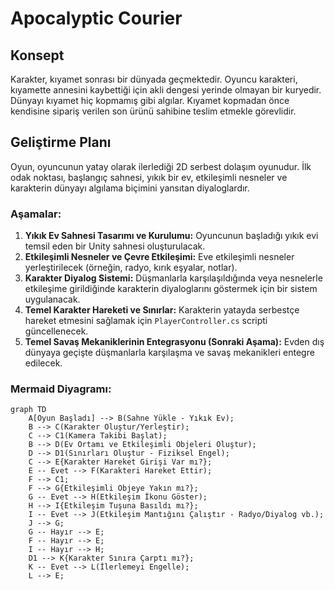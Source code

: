 # Apocalyptic Courier

## Konsept

Karakter, kıyamet sonrası bir dünyada geçmektedir. Oyuncu karakteri, kıyamette annesini kaybettiği için akli dengesi yerinde olmayan bir kuryedir. Dünyayı kıyamet hiç kopmamış gibi algılar. Kıyamet kopmadan önce kendisine sipariş verilen son ürünü sahibine teslim etmekle görevlidir.

## Geliştirme Planı

Oyun, oyuncunun yatay olarak ilerlediği 2D serbest dolaşım oyunudur. İlk odak noktası, başlangıç sahnesi, yıkık bir ev, etkileşimli nesneler ve karakterin dünyayı algılama biçimini yansıtan diyaloglardır.

### Aşamalar:

1.  **Yıkık Ev Sahnesi Tasarımı ve Kurulumu:** Oyuncunun başladığı yıkık evi temsil eden bir Unity sahnesi oluşturulacak.
2.  **Etkileşimli Nesneler ve Çevre Etkileşimi:** Eve etkileşimli nesneler yerleştirilecek (örneğin, radyo, kırık eşyalar, notlar).
3.  **Karakter Diyalog Sistemi:** Düşmanlarla karşılaşıldığında veya nesnelerle etkileşime girildiğinde karakterin diyaloglarını göstermek için bir sistem uygulanacak.
4.  **Temel Karakter Hareketi ve Sınırlar:** Karakterin yatayda serbestçe hareket etmesini sağlamak için `PlayerController.cs` scripti güncellenecek.
5.  **Temel Savaş Mekaniklerinin Entegrasyonu (Sonraki Aşama):** Evden dış dünyaya geçişte düşmanlarla karşılaşma ve savaş mekanikleri entegre edilecek.

### Mermaid Diyagramı:

```mermaid
graph TD
    A[Oyun Başladı] --> B(Sahne Yükle - Yıkık Ev);
    B --> C(Karakter Oluştur/Yerleştir);
    C --> C1(Kamera Takibi Başlat);
    B --> D(Ev Ortamı ve Etkileşimli Objeleri Oluştur);
    D --> D1(Sınırları Oluştur - Fiziksel Engel);
    C --> E{Karakter Hareket Girişi Var mı?};
    E -- Evet --> F(Karakteri Hareket Ettir);
    F --> C1;
    F --> G{Etkileşimli Objeye Yakın mı?};
    G -- Evet --> H(Etkileşim İkonu Göster);
    H --> I{Etkileşim Tuşuna Basıldı mı?};
    I -- Evet --> J(Etkileşim Mantığını Çalıştır - Radyo/Diyalog vb.);
    J --> G;
    G -- Hayır --> E;
    F -- Hayır --> E;
    I -- Hayır --> H;
    D1 --> K{Karakter Sınıra Çarptı mı?};
    K -- Evet --> L(İlerlemeyi Engelle);
    L --> E;